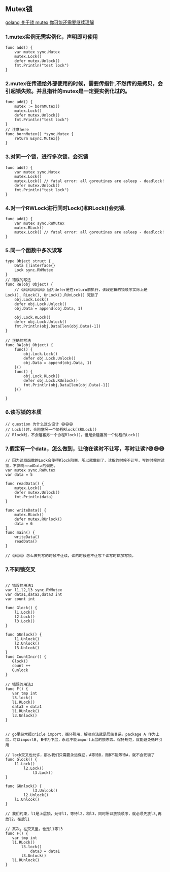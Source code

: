 ## Mutex锁

[golang 关于锁 mutex,你可能还需要继续理解](https://blog.csdn.net/fwhezfwhez/article/details/82900498)

### 1.mutex实例无需实例化，声明即可使用

```golang
func add() {
	var mutex sync.Mutex
	mutex.Lock()
	defer mutex.Unlock()
	fmt.Println("test lock")
}
```

### 2.mutex在传递给外部使用的时候，需要传指针,不然传的是拷贝，会引起锁失败。并且指针的mutex是一定要实例化过的。

```golang
func add() {
	mutex := bornMutex()
	mutex.Lock()
	defer mutex.Unlock()
	fmt.Println("test lock")
}
// 注意here
func bornMutex() *sync.Mutex {
	return &sync.Mutex{}
}
```

### 3.对同一个锁，进行多次锁，会死锁

```golang
func add() {
	var mutex sync.Mutex
	mutex.Lock()
	mutex.Lock() // fatal error: all goroutines are asleep - deadlock!
	defer mutex.Unlock()
	fmt.Println("test lock")
}
```


### 4.对一个RWLock进行同时Lock()和RLock()会死锁.

```golang
func add() {
	var mutex sync.RWMutex
	mutex.RLock()
	mutex.Lock() // fatal error: all goroutines are asleep - deadlock!
}
```

### 5.同一个函数中多次读写

```golang
type Object struct {
	Data []interface{}
	Lock sync.RWMutex
}
// 错误的写法
func RW(obj Object) {
    // 😅😅😅😅😅😅 因为defer是在return前执行，该段逻辑的锁顺序实际上是 Lock(), RLock(), UnLock(),RUnLock() 死锁了
	obj.Lock.Lock()
	defer obj.Lock.Unlock()
	obj.Data = append(obj.Data, 1)

	obj.Lock.RLock()
	defer obj.Lock.Unlock()
	fmt.Println(obj.Data[len(obj.Data)-1])
}

// 正确的写法
func RW(obj Object) {
	func() {
		obj.Lock.Lock()
		defer obj.Lock.Unlock()
		obj.Data = append(obj.Data, 1)
	}()
	func() {
		obj.Lock.RLock()
		defer obj.Lock.RUnlock()
		fmt.Println(obj.Data[len(obj.Data)-1])
	}()

}

```
### 6.读写锁的本质

```golang
// question 为什么这么设计 😅😅😅
// Lock()时，会阻塞另一个协程Rlock()和Lock()
// Rlock时，不会阻塞另一个协程Rlock()。但是会阻塞另一个协程的Lock()
```
### 7.假定有一个data，怎么做到，让他在读时不让写，写时让读?😅😅😅

```golang
// 因为读取函数的Lock会使得Rlock阻塞，所以就做到了，读取的时候不让写，写的时候时读锁，不影响readData的调用。
var mutex sync.RWMutex
var data = 5

func readData() {
	mutex.Lock()
	defer mutex.Unlock()
	fmt.Println(data)
}

func writeData() {
	mutex.RLock()
	defer mutex.RUnlock()
	data = 6
}
func main() {
	writeData()
	readData()
}

// 😅😅😅 怎么做到写的时候不让读，读的时候也不让写？读写时都加写锁。
```


### 7.不同锁交叉

```golang

// 错误的用法1
var l1,l2,l3 sync.RWMutex
var data1,data2,data3 int
var count int

func Glock() {
    l1.Lock()
    l2.Lock()
    l3.Lock()
}

func GUnlock() {
    l1.Unlock()
    l2.Unlock()
    l3.Unlcok()
}
func CountIncr() {
   Glock()
   count ++
   Gunlock 
}

// 错误的用法2
func F() {
   var tmp int
   l3.lock()
   l1.RLock()
   data3 = data1
   l1.RUnlock()
   l3.Unlock()
}


// go里经常报cricle import，循环引用，解决方法就是层级关系。package A 作为上层，可以importB, B作为下层，永远不能import上层的额东西。保持规范，就能避免循环引用

// lock交叉也允许，那么我们只需要永远保证，A等待B，而B不能等待A，就不会死锁了
func Glock() {
    l1.Lock()
	    l2.Lock()
    		l3.Lock()
}

func GUnlock() {
   			l3.Unlcok()
    	l2.Unlock()
    l1.Unlcok()
}

// 我们约束，l1是上层锁，允许l1，等待l2，和l3，同时所以放锁顺序，就必须先放l3,再放l2，在放l1

// 其次，在交叉里，也是l1等l3
func F() {
   var tmp int
   l1.RLock()
	   l3.lock()
		   data3 = data1
	   l3.Unlock()
   l1.RUnlock()
}

```